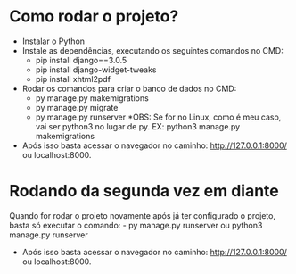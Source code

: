# Como rodar o projeto?
- Instalar o Python
- Instale as dependências, executando os seguintes comandos no CMD:
    - pip install django==3.0.5
    - pip install django-widget-tweaks
    - pip install xhtml2pdf
- Rodar os comandos para criar o banco de dados no CMD:
    - py manage.py makemigrations
    - py manage.py migrate
    - py manage.py runserver
    *OBS: Se for no Linux, como é meu caso, vai ser python3 no lugar de py. EX: python3 manage.py makemigrations
- Após isso basta acessar o navegador no caminho: http://127.0.0.1:8000/ ou localhost:8000.

# Rodando da segunda vez em diante
Quando for rodar o projeto novamente após já ter configurado o projeto, basta só executar o comando:
    - py manage.py runserver ou python3 manage.py runserver
- Após isso basta acessar o navegador no caminho: http://127.0.0.1:8000/ ou localhost:8000.